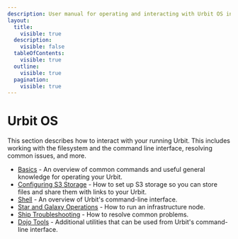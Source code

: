 ```yaml
---
description: User manual for operating and interacting with Urbit OS including filesystem and command line.
layout:
  title:
    visible: true
  description:
    visible: false
  tableOfContents:
    visible: true
  outline:
    visible: true
  pagination:
    visible: true
---
```


# Urbit OS

This section describes how to interact with your running Urbit. This includes working with the filesystem and the command line interface, resolving common issues, and more.

- [Basics](basics.md) - An overview of common commands and useful general knowledge for operating your Urbit.
- [Configuring S3 Storage](s3.md) - How to set up S3 storage so you can store files and share them with links to your Urbit.
- [Shell](shell.md) - An overview of Urbit's command-line interface.
- [Star and Galaxy Operations](stars-and-galaxies.md) - How to run an infrastructure node.
- [Ship Troubleshooting](ship-troubleshooting.md) - How to resolve common problems.
- [Dojo Tools](dojo-tools.md) - Additional utilities that can be used from Urbit's command-line interface.
